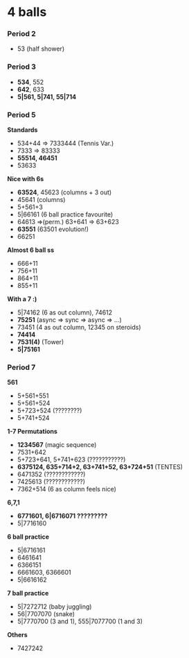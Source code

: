 # 4 balls

### Period 2

- 53 (half shower)

### Period 3

- **534**, 552
- **642**, 633
- **5|561, 5|741, 55|714**

### Period 5

**Standards**  
- 534+44 => 7333444 (Tennis Var.)
- 7333 => 83333
- **55514, 46451**
- 53633

**Nice with 6s**  
- **63524**, 45623 (columns + 3 out)
- 45641 (columns)
- 5+561+3
- 5|66161 (6 ball practice favourite)
- 64613 =>(perm.) 63+641 => 63+623
- **63551** (63501 evolution!)
- 66251

**Almost 6 ball ss**  
- 666+11
- 756+11
- 864+11
- 855+11

**With a 7 :)**  
- 5|74162 (6 as out column), 74612
- **75251** (async => sync => async => ...)
- 73451 (4 as out column, 12345 on steroids)
- **74414**
- **7531(4)** (Tower)
- **5|75161**

### Period 7

**561**                                                                         
- 5+561+551                                                                     
- 5+561+524                                                                     
- 5+723+524 (????????)                                                          
- 5+741+524

**1-7 Permutations**  
- **1234567** (magic sequence)
- 7531+642
- 5+723+641, 5+741+623 (???????????)
- **6375124, 635+714+2, 63+741+52, 63+724+51** (TENTES)
- 6471352 (????????????)
- 7425613 (????????????)
- 7362+514 (6 as column feels nice)

**6,7,1**  
- **6771601, 6|6716071 ?????????**
- 5|7716160

**6 ball practice**  
- 5|6716161
- 6461641
- 6366151
- 6661603, 6366601                                                       
- 5|6616162

**7 ball practice**  
- 5|7272712 (baby juggling)
- 56|7707070 (snake)
- 5|7770700 (3 and 1), 555|7077700 (1 and 3)

**Others**  
- 7427242


